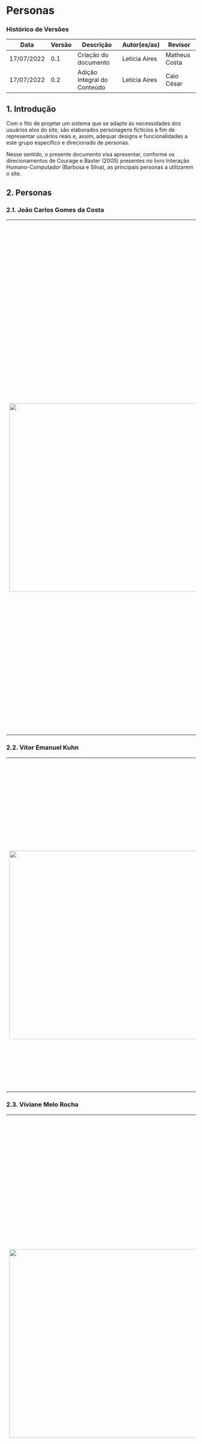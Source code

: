 # Personas

### Histórico de Versões

**Data** | **Versão** | **Descrição** | **Autor(es/as)** | **Revisor**
--- | --- | --- | --- | ---
17/07/2022 | 0.1 | Criação do documento | Letícia Aires | Matheus Costa 
17/07/2022 | 0.2 | Adição Integral do Conteúdo| Letícia Aires | Caio César

## 1. Introdução

Com o fito de projetar um sistema que se adapte às necessidades dos usuários alvo do site, são elaborados personagens fictícios a fim de representar usuários reais e, assim, adequar designs e funcionalidades a este grupo específico e direcionado de personas. 

Nesse sentido, o presente documento visa apresentar, conforme os direcionamentos de Courage e Baxter (2005) presentes no livro Interação Humano-Computador (Barbosa e Silva), as principais personas a utilizarem o site.

## 2. Personas

### 2.1. João Carlos Gomes da Costa

<table>
  <tr>
    <th>    </th>
    <th>João Carlos Gomes da Costa - Professor de Arquitetura</th>
  </tr>
  <tr>
    <td> <img src="https://pbs.twimg.com/profile_images/980145664712740864/aNWjR7MB_400x400.jpg" width=500 height=auto> </td> 
    <td> <p align="justify">
    <b>Status:      </b> Persona Primária   <br>
    <b>Idade:       </b> 44 anos            <br>
    <b>Profissão:   </b> Professor de Arquitetura        <br>
    <b>Objetivos:   </b> João Carlos é docente de longa data na Universidade de Brasília (UnB) e utiliza o site da Faculdade de Arquiteura (FAU) atas e resoluções e informes do conselho da fau  acessar caledário dos departamentos teve sua casa destruída pelas chuvas e enchentes do Rio Cachoeira no ano passado. Seu principal objetivo é poder reconstruir sua casa e poder ter uma moradia tranquila novamente. Para isso, Valéria utiliza o site da Prefeitura de Itabuna para poder consultar se seu nome saiu na lista de beneficiados do Programa Auxílio Recomeço e para consultar a lista de lojas parceiras do auxílio, além de acessar a ouvidoria para registrar manifestações. 
    </p> </td>
  </tr>
  <tr>
</table>

### 2.2. Vítor Emanuel Kuhn

<table>
  <tr>
    <th>    </th>
    <th>Vítor Emanuel Kuhn - Estudante de Graduação de Arquitetura</th>
  </tr>
  <tr>
    <td> <img src="https://th.bing.com/th/id/OIP.LDlz__TejZJmSIGGPJk2TwHaEb?pid=ImgDet&w=635&h=380&rs=1" width=500 height=auto> </td> 
    <td> <p align="justify">
    <b>Status:      </b> Persona Primária   <br>
    <b>Idade:       </b> 27 anos            <br>
    <b>Profissão:   </b> Estudante de Graduação de Arquitetura        <br>
    <b>Objetivos:   </b> Vítor está prestes a se formar em Arquitetura na Universidade de Brasília (UnB), dessa forma, utiliza constantemente o site da FAU a fim de se informar com relação ao calendário acadêmico e seu fluxo curricular. Além disso, Vítor verifica os editais para conferir seu status quanto à aprovação do fomento à pesquisas que participa e, logo, validará seu diploma digital no site da instituição. 
    </p> </td>
  </tr>
  <tr>
</table>

### 2.3. Viviane Melo Rocha

<table>
  <tr>
    <th>    </th>
    <th>Viviane Melo Rocha - Estudante de Mestrado em Arquitetura</th>
  </tr>
  <tr>
    <td> <img src= "https://img00.deviantart.net/e41d/i/2010/328/d/7/random_person_4_by_callmechurch-d33jxg0.jpg" width=500 height=auto> </td> 
    <td> <p align="justify">
    <b>Status:      </b> Persona Primária   <br>
    <b>Idade:       </b> 26 anos            <br>
    <b>Profissão:   </b> Estudante de Mestrado em Arquitetura        <br>
    <b>Objetivos:   </b> Viviane recentemente ingressou como estudante de pós graduação na Universidade de Brasília (UnB). Como um dos 94 alunos de mestrado na área, Viviane tem como principal objetivo o desenvolvimento de uma excepcional dissertação de mestrado. Nesse sentido, a mesma utiliza o site para ter acesso a teses e dissertações, bem como projetos de extensão e outros eventos acadêmicos, a fim de estar a par de todas as oportunidades e recursos disponíveis para a melhor construção possível de um trabalho para apresentar à banca.
    </p> </td>
  </tr>
  <tr>
</table>

## 3. Referências

> Barbosa, S. D. J.; Silva, B. S. da; Silveira, M. S.; Gasparini, I.; Darin, T.; Barbosa, G. D. J.Interação Humano-Computador e Experiência do usuário. 2021. Autopublicação. ISBN: 978-65-00-19677-1

This Person Does Not Exist, 2022. Disponível em: https://this-person-does-not-exist.com. Acesso em: 17/07/2022.